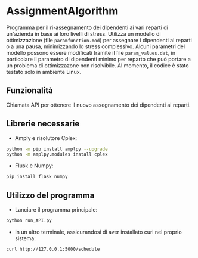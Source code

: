 # AssignmentAlgorithm

Programma per il ri-assegnamento dei dipendenti ai vari reparti di un'azienda in base ai loro livelli di stress.
Utilizza un modello di ottimizzazione (file `paramfunction.mod`) per assegnare i dipendenti ai reparti o a una pausa, minimizzando lo stress complessivo.
Alcuni parametri del modello possono essere modificati tramite il file `param_values.dat`, in particolare il parametro di dipendenti minimo per reparto che può portare a un problema di ottimizzazone non risolvibile.
Al momento, il codice è stato testato solo in ambiente Linux.

## Funzionalità
Chiamata API per ottenere il nuovo assegnamento dei dipendenti ai reparti.

## Librerie necessarie
- Amply e risolutore Cplex:
```bash
python -m pip install amplpy --upgrade
python -m amplpy.modules install cplex
```
- Flusk e Numpy:
```bash
pip install flask numpy
```
## Utilizzo del programma
- Lanciare il programma principale:
```bash
python run_API.py
```
- In un altro terminale, assicurandosi di aver installato curl nel proprio sistema:
```bash
curl http://127.0.0.1:5000/schedule
```

